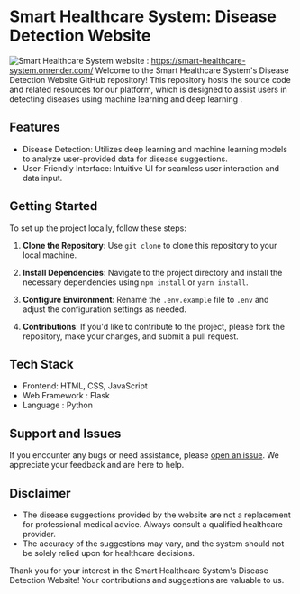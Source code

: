 # Smart Healthcare System: Disease Detection Website

![Smart Healthcare System](https://d2jx2rerrg6sh3.cloudfront.net/images/Article_Images/ImageForArticle_22427_16510745099487305.jpg)
website : https://smart-healthcare-system.onrender.com/
Welcome to the Smart Healthcare System's Disease Detection Website GitHub repository! This repository hosts the source code and related resources for our platform, which is designed to assist users in detecting diseases using machine learning and deep learning .

## Features

- Disease Detection: Utilizes deep learning and machine learning models to analyze user-provided data for disease suggestions.
- User-Friendly Interface: Intuitive UI for seamless user interaction and data input.


## Getting Started

To set up the project locally, follow these steps:

1. **Clone the Repository**: Use `git clone` to clone this repository to your local machine.

2. **Install Dependencies**: Navigate to the project directory and install the necessary dependencies using `npm install` or `yarn install`.

3. **Configure Environment**: Rename the `.env.example` file to `.env` and adjust the configuration settings as needed.

4. **Contributions**: If you'd like to contribute to the project, please fork the repository, make your changes, and submit a pull request.

## Tech Stack

- Frontend: HTML, CSS, JavaScript
- Web Framework : Flask
- Language : Python

## Support and Issues

If you encounter any bugs or need assistance, please [open an issue](https://github.com/rohith1002). We appreciate your feedback and are here to help.

## Disclaimer

- The disease suggestions provided by the website are not a replacement for professional medical advice. Always consult a qualified healthcare provider.
- The accuracy of the suggestions may vary, and the system should not be solely relied upon for healthcare decisions.

Thank you for your interest in the Smart Healthcare System's Disease Detection Website! Your contributions and suggestions are valuable to us.
